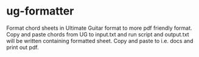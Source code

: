 # ug-formatter
Format chord sheets in Ultimate Guitar format to more pdf friendly format. Copy and paste chords from UG to input.txt and run script and output.txt will be written containing formatted sheet. Copy and paste to i.e. docs and print out pdf.